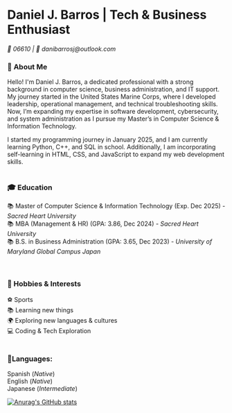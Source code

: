# **Daniel J. Barros | Tech & Business Enthusiast** <br>
_📍 06610 | 📧 danibarrosj@outlook.com_

### 🚀 **About Me**

Hello! I'm Daniel J. Barros, a dedicated professional with a strong background in computer science, business administration, and IT support. My journey started in the United States Marine Corps, where I developed leadership, operational management, and technical troubleshooting skills. Now, I’m expanding my expertise in software development, cybersecurity, and system administration as I pursue my Master’s in Computer Science & Information Technology.

I started my programming journey in January 2025, and I am currently learning Python, C++, and SQL in school. Additionally, I am incorporating self-learning in HTML, CSS, and JavaScript to expand my web development skills. 
<br>
<br>

### 🎓 **Education**

📚 Master of Computer Science & Information Technology (Exp. Dec 2025) - _Sacred Heart University_<br>
📚 MBA (Management & HR) (GPA: 3.86, Dec 2024) - _Sacred Heart University_<br>
📚 B.S. in Business Administration (GPA: 3.65, Dec 2023) - _University of Maryland Global Campus Japan_<br>
<br>
<br>
### **🎯 Hobbies & Interests**

⚽ Sports<br>
📚 Learning new things<br>
🌍 Exploring new languages & cultures<br>
💻 Coding & Tech Exploration<br>
<br>

### **🔹Languages**: <br> 
Spanish (_Native_)<br>
English (_Native_) <br> 
Japanese (_Intermediate_)

[![Anurag's GitHub stats](https://github-readme-stats.vercel.app/api?username=danibarrosj)](https://github.com/danibarrosj/github-readme-stats)

